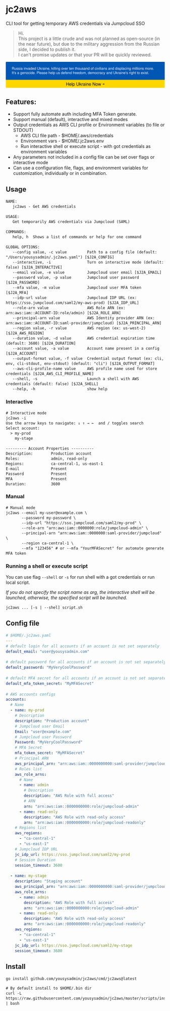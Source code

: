 # jc2aws
CLI tool for getting temporary AWS credentials via Jumpcloud SSO

> Hi.  
> This project is a little crude and was not planned as open-source (in the near future), but due to the military aggression from the Russian side, I decided to publish it.  
> I can't promise updates or that your PR will be quickly reviewed.

[![Stand with Ukraine](https://raw.githubusercontent.com/vshymanskyy/StandWithUkraine/main/banner2-direct.svg)](https://github.com/vshymanskyy/StandWithUkraine/blob/main/docs/README.md)

## Features:
- Support fully automate auth including MFA Token generate.
- Support manual (default), interactive and mixed modes
- Output credentials as AWS CLI profile or Environment variables (to file or STDOUT)
  - AWS CLI file path - $HOME/.aws/credentials
  - Environment vars - $HOME/.jc2aws.env
  - Run interactive shell or execute script - with got credentials as environment variables
- Any parameters not included in a config file can be set over flags or interactive mode
- Can use a configuration file, flags, and environment variables for customization, individually or in combination.


## Usage
```
NAME:
   jc2aws - Get AWS credentials

USAGE:
   Get temporarily AWS credentials via Jumpcloud (SAML)

COMMANDS:
   help, h  Shows a list of commands or help for one command

GLOBAL OPTIONS:
   --config value, -c value         Path to a config file (default: "/Users/yousysadmin/.jc2aws.yaml") [$J2A_CONFIG]
   --interactive, -i                Turn on interactive mode (default: false) [$J2A_INTERACTIVE]
   --email value, -e value          Jumpcloud user email [$J2A_EMAIL]
   --password value, -p value       Jumpcloud user password [$J2A_PASSWORD]
   --mfa value, -m value            Jumpcloud user MFA token [$J2A_MFA]
   --idp-url value                  Jumpcloud IDP URL (ex: https://sso.jumpcloud.com/saml2/my-aws-prod) [$J2A_IDP_URL]
   --role-arn value                 AWS Role ARN (ex: arn:aws:iam::ACCOUNT-ID:role/admin) [$J2A_ROLE_ARN]
   --principal-arn value            AWS Identity provider ARN (ex: arn:aws:iam::ACCOUNT-ID:saml-provider/jumpcloud) [$J2A_PRINCIPAL_ARN]
   --region value, -r value         AWS region (ex: us-west-2) [$J2A_AWS_REGION]
   --duration value, -d value       AWS credential expiration time (default: 3600) [$J2A_DURATION]
   --account value, -a value        Account name present in a config [$J2A_ACCOUNT]
   --output-format value, -f value  Credential output format (ex: cli, env, cli-stdout, env-stdout) (default: "cli") [$J2A_OUTPUT_FORMAT]
   --aws-cli-profile-name value     AWS profile name used for store credentials [$J2A_AWS_CLI_PROFILE_NAME]
   --shell, -s                      Launch a shell with AWS credentials (default: false) [$J2A_SHELL]
   --help, -h                       show help
```
### Interactive
```shell
# Interactive mode 
jc2aws -i
Use the arrow keys to navigate: ↓ ↑ → ←  and / toggles search
Select account:
  > my-prod
    my-stage

--------- Account Properties ----------
Description:        Production account
Roles:              admin, read-only
Regions:            ca-central-1, us-east-1
E-mail              Present
Password            Present
MFA                 Present
Duration:           3600
```

### Manual
```shell
# Manual mode 
jc2aws --email my-user@example.com \
       --password my-password \
       --idp-url "https://sso.jumpcloud.com/saml2/my-prod" \
       --role-arn "arn:aws:iam::0000000:role/jumpcloud-admin" \
       --principal-arn "arn:aws:iam::0000000:saml-provider/jumpcloud" \
       --region ca-central-1 \
       --mfa "123456" # or --mfa "YourMFASecret" for automate generate MFA token
```

### Running a shell or execute script
You can use flag `--shell` or `-s` for run shell with a got credentials or run local script.

_If you do not specify the script name as arg, the interactive shell will be launched, otherwise, the specified script will be launched._
```shell
jc2aws ... [-s | --shel] script.sh
```

## Config file
```yaml
# $HOME/.jc2aws.yaml
---
# default login for all accounts if an account is not set separately
default_email: "user@yousysadmin.com"

# default password for all accounts if an account is not set separately
default_password: "MyVeryCoolPassword"

# default MFA secret for all accounts if an account is not set separately
default_mfa_token_secret: "MyMFASecret"

# AWS accounts configs
accounts:
  # Name
  - name: my-prod
    # Description
    description: "Production account"
    # Jumpcloud user Email
    Email: "user@example.com"
    # Jumpcloud user Password
    Password: "MyVeryCoolPassword"
    # MFA Secret
    mfa_token_secret: "MyMFASecret"
    # Principal ARN
    aws_principal_arn: "arn:aws:iam::0000000000:saml-provider/jumpcloud"
    # Roles list
    aws_role_arns:
      # Name
      - name: admin
        # Description
        description: "AWS Role with full access"
        # ARN
        arn: "arn:aws:iam::0000000000:role/jumpcloud-admin"
      - name: read-only
        description: "AWS Role with read-only access"
        arn: "arn:aws:iam::0000000000:role/jumpcloud-readonly"
    # Regions list
    aws_regions:
      - "ca-central-1"
      - "us-east-1"
    # Jumpcloud IDP URL
    jc_idp_url: https://sso.jumpcloud.com/saml2/my-prod
    # Session Duration
    session_timeout: 3600

  - name: my-stage
    description: "Staging account"
    aws_principal_arn: "arn:aws:iam::0000000000:saml-provider/jumpcloud"
    aws_role_arns:
      - name: admin
        description: "AWS Role with full access"
        arn: "arn:aws:iam::0000000000:role/jumpcloud-admin"
      - name: read-only
        description: "AWS Role with read-only access"
        arn: "arn:aws:iam::0000000000:role/jumpcloud-readonly"
    aws_regions:
      - "ca-central-1"
      - "us-east-1"
    jc_idp_url: https://sso.jumpcloud.com/saml2/my-stage
    session_timeout: 3600

```

## Install 

```shell
go install github.com/yousysadmin/jc2aws/cmd/jc2aws@latest
```

```shell
# By default install to $HOME/.bin dir
curl -L https://raw.githubusercontent.com/yousysadmin/jc2aws/master/scripts/install.sh | bash
```

